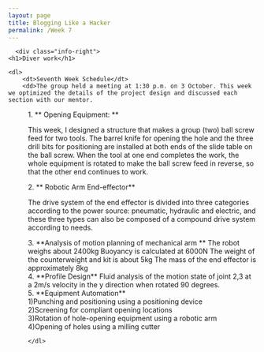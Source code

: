 ```yaml
---
layout: page
title: Blogging Like a Hacker
permalink: /Week 7
---
```

 <!DOCTYPE html>
<html>
<head>
    <meta charset="UTF-8">
    <meta name="description" content="wangzhaogui's page,let u know me" />
    <meta name="viewport" content="width=device-width, initial-scale=1.0, maximum-scale=1.0, user-scalable=no">
    <style>
        body {
            padding: 10px 0;
        }
    </style>
    <title>Week 7 (2 October - 8 October)</title>
</head>
<body>
     <div class="info-wrap">
  
      <div class="info-right">
    <h1>Diver work</h1>
  
    <dl>
        <dt>Seventh Week Schedule</dt>
        <dd>The group held a meeting at 1:30 p.m. on 3 October. This week we optimized the details of the project design and discussed each section with our mentor. 


<dd>
1. ** Opening Equipment: **

This week, I designed a structure that makes a group (two) ball screw feed for two tools. The barrel knife for opening the hole and the three drill bits for positioning are installed at both ends of the slide table on the ball screw. When the tool at one end completes the work, the whole equipment is rotated to make the ball screw feed in reverse, so that the other end continues to work.
<dd>
2. ** Robotic Arm End-effector**

The drive system of the end effector is divided into three categories according to the power source: pneumatic, hydraulic and electric, and these three types can also be composed of a compound drive system according to needs.




<dd>
3. **Analysis of motion planning of mechanical arm **
The robot weighs about 2400kg
Buoyancy is calculated at 6000N
The weight of the counterweight and kit is about 5kg
The mass of the end effector is approximately 8kg




<dd>
4. **Profile Design**
Fluid analysis of the motion state of joint 2,3 at a 2m/s velocity in the y direction when rotated 90 degrees.
 <div class="img">
        <img src="https://z1.ax1x.com/2023/10/03/pPOJHOg.png" alt="">
      </div>


<dd>
5. **Equipment Automation**
<dd>
1)Punching and positioning using a positioning device
<dd>
2)Screening for compliant opening locations
<dd>
3)Rotation of hole-opening equipment using a robotic arm
<dd>
4)Opening of holes using a milling cutter


<dd>

    </dl>